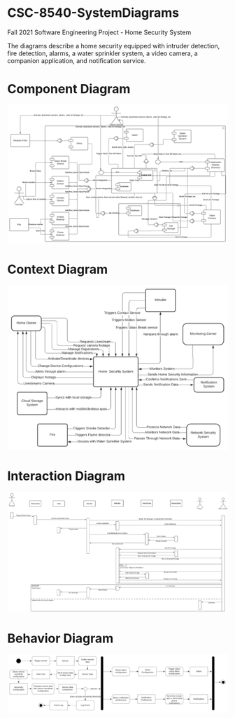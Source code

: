 # CSC-8540-SystemDiagrams

Fall 2021 Software Engineering Project - Home Security System

The diagrams describe a home security equipped with intruder detection, fire detection, alarms, a water sprinkler system, a video camera, a companion application, and notification service.

# Component Diagram
![ScreenShot](Component_Diagram.png)

# Context Diagram
![ScreenShot](Context_Diagram.png)

# Interaction Diagram
![ScreenShot](Interaction_Diagram.png)

# Behavior Diagram
![ScreenShot](Behavior_Diagram.png)
